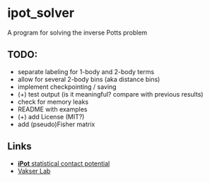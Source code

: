 # ipot_solver
A program for solving the inverse Potts problem

TODO:
----
* separate labeling for 1-body and 2-body terms
* allow for several 2-body bins (aka distance bins)
* implement checkpointing / saving
* (+) test output (is it meaningful? compare with previous results)
* check for memory leaks
* README with examples
* (+) add License (MIT?)
* add (pseudo)Fisher matrix

## Links

 - [**iPot** statistical contact potential](https://github.com/gjoni/iPot)
 - [Vakser Lab](http://vakser.compbio.ku.edu/main/)
 
